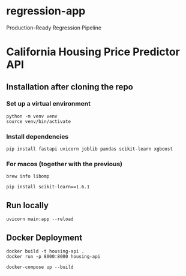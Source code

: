 # regression-app
Production-Ready Regression Pipeline

# California Housing Price Predictor API

## Installation after cloning the repo


### Set up a virtual environment
```
python -m venv venv
source venv/bin/activate
```


### Install dependencies
```
pip install fastapi uvicorn joblib pandas scikit-learn xgboost
```

### For macos (together with the previous)
```
brew info libomp
```

```
pip install scikit-learn==1.6.1
```

## Run locally
```
uvicorn main:app --reload
```

## Docker Deployment
```
docker build -t housing-api .
docker run -p 8000:8000 housing-api
```

```
docker-compose up --build
```


